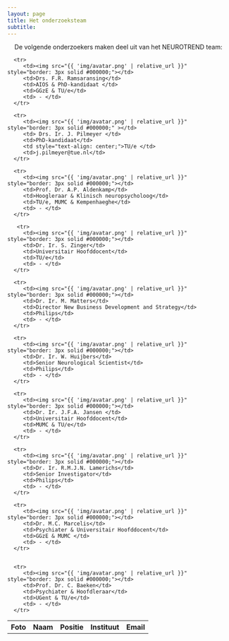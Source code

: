 ```yaml
---
layout: page
title: Het onderzoeksteam
subtitle:
---
```


<div> 
<p style="text-align: center;">
De volgende onderzoekers maken deel uit van het NEUROTREND team:
</p>
</div>


<html>
<head>
<style>

@media screen and (min-width: 700px) {   

  table          {border: 1px solid #CCC; border-collapse: collapse; width:100%; table-layout: fixed;}
  td       {border:transparent; padding: 10px; font-family: 'Helvetica Neue'; font-weight: 200; border: none; text-align: center;}
  th       {border: transparent; padding: 10px; font-family: 'Helvetica Neue'; text-transform: uppercase; font-weight: 800; text-align: center; font-size: 100%;}
  tr#r1  {background-color: #404040; color:white;}

img {
	border-radius: 50%;
	padding: 0;
	width: 150px;
}

}

@media screen and (max-width: 700px) {   
   table, tr, td { display: block; }
   
table {
   width: 100%;}
   
   td {
      text-align: center;
   }
   
   th { 
   	text-align: center;
   }

   
}   

</style>
</head>


<body>


<div>
   <table cellspacing="0">
      <tr>
         <th>Foto</th>
         <th>Naam</th>
         <th>Positie</th>
         <th>Instituut</th>
         <th>Email</th>
      </tr>

      <tr>
         <td><img src="{{ 'img/avatar.png' | relative_url }}" style="border: 3px solid #000000;"></td>
         <td>Drs. F.R. Ramsaransing</td>
         <td>AIOS & PhD-kandidaat </td>
         <td>GGzE & TU/e</td>
         <td> - </td>
      </tr>

      <tr>
         <td><img src="{{ 'img/avatar.png' | relative_url }}" style="border: 3px solid #000000;" ></td>
         <td> Drs. Ir. J. Pilmeyer </td>
         <td>PhD-kandidaat</td>
         <td style="text-align: center;">TU/e </td>
         <td>j.pilmeyer@tue.nl</td>
      </tr>

      <tr>
         <td><img src="{{ 'img/avatar.png' | relative_url }}" style="border: 3px solid #000000;"></td>
         <td>Prof. Dr. A.P. Aldenkamp</td>
         <td>Hoogleraar & Klinisch neuropsycholoog</td>
         <td>TU/e, MUMC & Kempenhaeghe</td>
         <td> - </td>
      </tr>
      
       <tr>
         <td><img src="{{ 'img/avatar.png' | relative_url }}" style="border: 3px solid #000000;"></td>
         <td>Dr. Ir. S. Zinger</td>
         <td>Universitair Hoofddocent</td>
         <td>TU/e</td>
         <td> - </td>
      </tr>

      <tr>
         <td><img src="{{ 'img/avatar.png' | relative_url }}" style="border: 3px solid #000000;"></td>
         <td>Dr. Ir. M. Matters</td>
         <td>Director New Business Development and Strategy</td>
         <td>Philips</td>
         <td> - </td>
      </tr>      

      <tr>
         <td><img src="{{ 'img/avatar.png' | relative_url }}" style="border: 3px solid #000000;"></td>
         <td>Dr. Ir. W. Huijbers</td>
         <td>Senior Neurological Scientist</td>
         <td>Philips</td>
         <td> - </td>
      </tr>   

      <tr>
         <td><img src="{{ 'img/avatar.png' | relative_url }}" style="border: 3px solid #000000;"></td>
         <td>Dr. Ir. J.F.A. Jansen </td>
         <td>Universitair Hoofddocent</td>
         <td>MUMC & TU/e</td>
         <td> - </td>
      </tr>   

      <tr>
         <td><img src="{{ 'img/avatar.png' | relative_url }}" style="border: 3px solid #000000;"></td>
         <td>Dr. Ir. R.M.J.N. Lamerichs</td>
         <td>Senior Investigator</td>
         <td>Philips</td>
         <td> - </td>
      </tr>   

      <tr>
         <td><img src="{{ 'img/avatar.png' | relative_url }}" style="border: 3px solid #000000;"></td>
         <td>Dr. M.C. Marcelis</td>
         <td>Psychiater & Universitair Hoofddocent</td>
         <td>GGzE & MUMC </td>
         <td> - </td>
      </tr>   


      <tr>
         <td><img src="{{ 'img/avatar.png' | relative_url }}" style="border: 3px solid #000000;"></td>
         <td>Prof. Dr. C. Baeken</td>
         <td>Psychiater & Hoofdleraar</td>
         <td>UGent & TU/e</td>
         <td> - </td>
      </tr>        

   </table>
</div>
</body>
</html>


